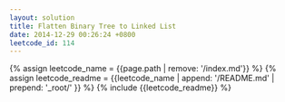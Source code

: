 ```yaml
---
layout: solution
title: Flatten Binary Tree to Linked List
date: 2014-12-29 00:26:24 +0800
leetcode_id: 114
---
```

{% assign leetcode_name = {{page.path | remove: '/index.md'}}  %}
{% assign leetcode_readme = {{leetcode_name | append: '/README.md' | prepend: '_root/' }}  %}
{% include {{leetcode_readme}} %}
